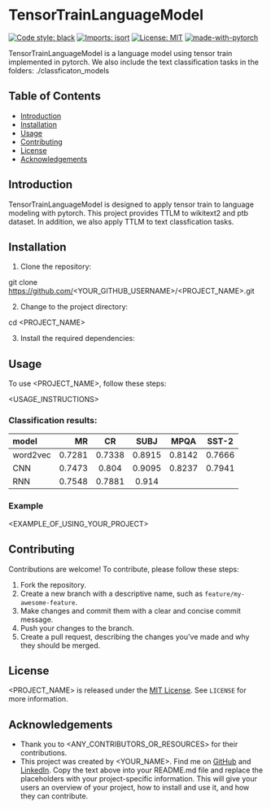 # TensorTrainLanguageModel

[![Code style: black](https://img.shields.io/badge/code%20style-black-000000.svg)](https://github.com/psf/black)
[![Imports: isort](https://img.shields.io/badge/%20imports-isort-%231674b1?style=flat&labelColor=ef8336)](https://pycqa.github.io/isort/)
[![License: MIT](https://img.shields.io/badge/License-MIT-yellow.svg)](https://opensource.org/licenses/MIT)
[![made-with-pytorch](https://img.shields.io/badge/Made%20with-PyTorch-orange)](https://pytorch.org/)

TensorTrainLanguageModel is a language model using tensor train implemented in pytorch. We also include the text classification tasks in the folders: ./classficaton_models

## Table of Contents

- [Introduction](#introduction)
- [Installation](#installation)
- [Usage](#usage)
- [Contributing](#contributing)
- [License](#license)
- [Acknowledgements](#acknowledgements)

## Introduction

TensorTrainLanguageModel is designed to apply tensor train to language modeling with pytorch. This project provides TTLM to wikitext2 and ptb dataset. In addition, we also apply TTLM to text classfication tasks. 



## Installation

1. Clone the repository:

git clone https://github.com/<YOUR_GITHUB_USERNAME>/<PROJECT_NAME>.git

2. Change to the project directory:

cd <PROJECT_NAME>

3. Install the required dependencies:

## Usage

To use <PROJECT_NAME>, follow these steps:

<USAGE_INSTRUCTIONS>

### Classification results:


| model | MR | CR | SUBJ | MPQA | SST-2 | 
| :-----| ----: | :----: |:----: | :----: |:----: |
| word2vec | 0.7281 | 0.7338  | 0.8915 | 0.8142 | 0.7666 | 
| CNN |  0.7473| 0.804| 0.9095 |  0.8237| 0.7941|
| RNN | 0.7548 | 0.7881 | 0.914 |  | 

### Example

<EXAMPLE_OF_USING_YOUR_PROJECT>

## Contributing

Contributions are welcome! To contribute, please follow these steps:

1. Fork the repository.
2. Create a new branch with a descriptive name, such as `feature/my-awesome-feature`.
3. Make changes and commit them with a clear and concise commit message.
4. Push your changes to the branch.
5. Create a pull request, describing the changes you've made and why they should be merged.

## License

<PROJECT_NAME> is released under the [MIT License](https://opensource.org/licenses/MIT). See `LICENSE` for more information.

## Acknowledgements

- Thank you to <ANY_CONTRIBUTORS_OR_RESOURCES> for their contributions.
- This project was created by <YOUR_NAME>. Find me on [GitHub](https://github.com/<YOUR_GITHUB_USERNAME>) and [LinkedIn](https://www.linkedin.com/in/<YOUR_LINKEDIN_USERNAME>/).
Copy the text above into your README.md file and replace the placeholders with your project-specific information. This will give your users an overview of your project, how to install and use it, and how they can contribute.







